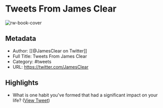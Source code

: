 # Tweets From James Clear

![rw-book-cover](https://pbs.twimg.com/profile_images/958932211973152769/FUpkmn4u.jpg)

## Metadata
- Author: [[@JamesClear on Twitter]]
- Full Title: Tweets From James Clear
- Category: #tweets
- URL: https://twitter.com/JamesClear

## Highlights
- What is one habit you've formed that had a significant impact on your life? ([View Tweet](https://twitter.com/JamesClear/status/1718962205218283810))
